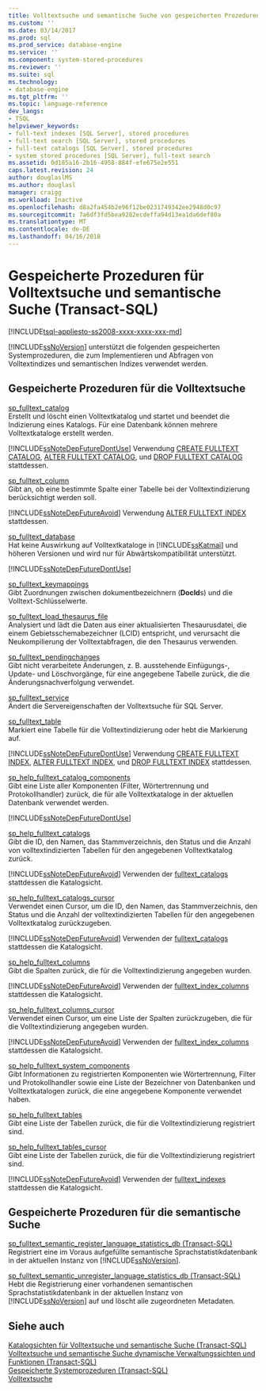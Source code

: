 ```yaml
---
title: Volltextsuche und semantische Suche von gespeicherten Prozeduren (Transact-SQL) | Microsoft Docs
ms.custom: ''
ms.date: 03/14/2017
ms.prod: sql
ms.prod_service: database-engine
ms.service: ''
ms.component: system-stored-procedures
ms.reviewer: ''
ms.suite: sql
ms.technology:
- database-engine
ms.tgt_pltfrm: ''
ms.topic: language-reference
dev_langs:
- TSQL
helpviewer_keywords:
- full-text indexes [SQL Server], stored procedures
- full-text search [SQL Server], stored procedures
- full-text catalogs [SQL Server], stored procedures
- system stored procedures [SQL Server], full-text search
ms.assetid: 0d185a16-2b16-4958-884f-efe675e2e551
caps.latest.revision: 24
author: douglaslMS
ms.author: douglasl
manager: craigg
ms.workload: Inactive
ms.openlocfilehash: d8a2fa454b2e96f12be0231749342ee2948d0c97
ms.sourcegitcommit: 7a6df3fd5bea9282ecdeffa94d13ea1da6def80a
ms.translationtype: MT
ms.contentlocale: de-DE
ms.lasthandoff: 04/16/2018
---
```

# <a name="full-text-search-and-semantic-search-stored-procedures-transact-sql"></a>Gespeicherte Prozeduren für Volltextsuche und semantische Suche (Transact-SQL)
[!INCLUDE[tsql-appliesto-ss2008-xxxx-xxxx-xxx-md](../../includes/tsql-appliesto-ss2008-xxxx-xxxx-xxx-md.md)]

  [!INCLUDE[ssNoVersion](../../includes/ssnoversion-md.md)] unterstützt die folgenden gespeicherten Systemprozeduren, die zum Implementieren und Abfragen von Volltextindizes und semantischen Indizes verwendet werden.  
  
## <a name="full-text-search-stored-procedures"></a>Gespeicherte Prozeduren für die Volltextsuche  
 [sp_fulltext_catalog](../../relational-databases/system-stored-procedures/sp-fulltext-catalog-transact-sql.md)  
 Erstellt und löscht einen Volltextkatalog und startet und beendet die Indizierung eines Katalogs. Für eine Datenbank können mehrere Volltextkataloge erstellt werden.  
  
 [!INCLUDE[ssNoteDepFutureDontUse](../../includes/ssnotedepfuturedontuse-md.md)] Verwendung [CREATE FULLTEXT CATALOG](../../t-sql/statements/create-fulltext-catalog-transact-sql.md), [ALTER FULLTEXT CATALOG](../../t-sql/statements/alter-fulltext-catalog-transact-sql.md), und [DROP FULLTEXT CATALOG](../../t-sql/statements/drop-fulltext-catalog-transact-sql.md) stattdessen.  
  
 [sp_fulltext_column](../../relational-databases/system-stored-procedures/sp-fulltext-column-transact-sql.md)  
 Gibt an, ob eine bestimmte Spalte einer Tabelle bei der Volltextindizierung berücksichtigt werden soll.  
  
 [!INCLUDE[ssNoteDepFutureAvoid](../../includes/ssnotedepfutureavoid-md.md)] Verwendung [ALTER FULLTEXT INDEX](../../t-sql/statements/alter-fulltext-index-transact-sql.md) stattdessen.  
  
 [sp_fulltext_database](../../relational-databases/system-stored-procedures/sp-fulltext-database-transact-sql.md)  
 Hat keine Auswirkung auf Volltextkataloge in [!INCLUDE[ssKatmai](../../includes/sskatmai-md.md)] und höheren Versionen und wird nur für Abwärtskompatibilität unterstützt.  
  
 [!INCLUDE[ssNoteDepFutureDontUse](../../includes/ssnotedepfuturedontuse-md.md)]  
  
 [sp_fulltext_keymappings](../../relational-databases/system-stored-procedures/sp-fulltext-keymappings-transact-sql.md)  
 Gibt Zuordnungen zwischen dokumentbezeichnern (**DocId**s) und die Volltext-Schlüsselwerte.  
  
 [sp_fulltext_load_thesaurus_file](../../relational-databases/system-stored-procedures/sp-fulltext-load-thesaurus-file-transact-sql.md)  
 Analysiert und lädt die Daten aus einer aktualisierten Thesaurusdatei, die einem Gebietsschemabezeichner (LCID) entspricht, und verursacht die Neukompilierung der Volltextabfragen, die den Thesaurus verwenden.  
  
 [sp_fulltext_pendingchanges](../../relational-databases/system-stored-procedures/sp-fulltext-pendingchanges-transact-sql.md)  
 Gibt nicht verarbeitete Änderungen, z. B. ausstehende Einfügungs-, Update- und Löschvorgänge, für eine angegebene Tabelle zurück, die die Änderungsnachverfolgung verwendet.  
  
 [sp_fulltext_service](../../relational-databases/system-stored-procedures/sp-fulltext-service-transact-sql.md)  
 Ändert die Servereigenschaften der Volltextsuche für SQL Server.  
  
 [sp_fulltext_table](../../relational-databases/system-stored-procedures/sp-fulltext-table-transact-sql.md)  
 Markiert eine Tabelle für die Volltextindizierung oder hebt die Markierung auf.  
  
 [!INCLUDE[ssNoteDepFutureDontUse](../../includes/ssnotedepfuturedontuse-md.md)] Verwendung [CREATE FULLTEXT INDEX](../../t-sql/statements/create-fulltext-index-transact-sql.md), [ALTER FULLTEXT INDEX](../../t-sql/statements/alter-fulltext-index-transact-sql.md), und [DROP FULLTEXT INDEX](../../t-sql/statements/drop-fulltext-index-transact-sql.md) stattdessen.  
  
 [sp_help_fulltext_catalog_components](../../relational-databases/system-stored-procedures/sp-help-fulltext-catalog-components-transact-sql.md)  
 Gibt eine Liste aller Komponenten (Filter, Wörtertrennung und Protokollhandler) zurück, die für alle Volltextkataloge in der aktuellen Datenbank verwendet werden.  
  
 [!INCLUDE[ssNoteDepFutureDontUse](../../includes/ssnotedepfuturedontuse-md.md)]  
  
 [sp_help_fulltext_catalogs](../../relational-databases/system-stored-procedures/sp-help-fulltext-catalogs-transact-sql.md)  
 Gibt die ID, den Namen, das Stammverzeichnis, den Status und die Anzahl von volltextindizierten Tabellen für den angegebenen Volltextkatalog zurück.  
  
 [!INCLUDE[ssNoteDepFutureAvoid](../../includes/ssnotedepfutureavoid-md.md)] Verwenden der [fulltext_catalogs](../../relational-databases/system-catalog-views/sys-fulltext-catalogs-transact-sql.md) stattdessen die Katalogsicht.  
  
 [sp_help_fulltext_catalogs_cursor](../../relational-databases/system-stored-procedures/sp-help-fulltext-catalogs-cursor-transact-sql.md)  
 Verwendet einen Cursor, um die ID, den Namen, das Stammverzeichnis, den Status und die Anzahl der volltextindizierten Tabellen für den angegebenen Volltextkatalog zurückzugeben.  
  
 [!INCLUDE[ssNoteDepFutureAvoid](../../includes/ssnotedepfutureavoid-md.md)] Verwenden der [fulltext_catalogs](../../relational-databases/system-catalog-views/sys-fulltext-catalogs-transact-sql.md) stattdessen die Katalogsicht.  
  
 [sp_help_fulltext_columns](../../relational-databases/system-stored-procedures/sp-help-fulltext-columns-transact-sql.md)  
 Gibt die Spalten zurück, die für die Volltextindizierung angegeben wurden.  
  
 [!INCLUDE[ssNoteDepFutureAvoid](../../includes/ssnotedepfutureavoid-md.md)] Verwenden der [fulltext_index_columns](../../relational-databases/system-catalog-views/sys-fulltext-index-columns-transact-sql.md) stattdessen die Katalogsicht.  
  
 [sp_help_fulltext_columns_cursor](../../relational-databases/system-stored-procedures/sp-help-fulltext-columns-cursor-transact-sql.md)  
 Verwendet einen Cursor, um eine Liste der Spalten zurückzugeben, die für die Volltextindizierung angegeben wurden.  
  
 [!INCLUDE[ssNoteDepFutureAvoid](../../includes/ssnotedepfutureavoid-md.md)] Verwenden der [fulltext_index_columns](../../relational-databases/system-catalog-views/sys-fulltext-index-columns-transact-sql.md) stattdessen die Katalogsicht.  
  
 [sp_help_fulltext_system_components](../../relational-databases/system-stored-procedures/sp-help-fulltext-system-components-transact-sql.md)  
 Gibt Informationen zu registrierten Komponenten wie Wörtertrennung, Filter und Protokollhandler sowie eine Liste der Bezeichner von Datenbanken und Volltextkatalogen zurück, die eine angegebene Komponente verwendet haben.  
  
 [sp_help_fulltext_tables](../../relational-databases/system-stored-procedures/sp-help-fulltext-tables-transact-sql.md)  
 Gibt eine Liste der Tabellen zurück, die für die Volltextindizierung registriert sind.  
  
 [sp_help_fulltext_tables_cursor](../../relational-databases/system-stored-procedures/sp-help-fulltext-tables-cursor-transact-sql.md)  
 Gibt eine Liste der Tabellen zurück, die für die Volltextindizierung registriert sind.  
  
 [!INCLUDE[ssNoteDepFutureAvoid](../../includes/ssnotedepfutureavoid-md.md)] Verwenden der [fulltext_indexes](../../relational-databases/system-catalog-views/sys-fulltext-indexes-transact-sql.md) stattdessen die Katalogsicht.  
  
## <a name="semantic-search-stored-procedures"></a>Gespeicherte Prozeduren für die semantische Suche  
 [sp_fulltext_semantic_register_language_statistics_db &#40;Transact-SQL&#41;](../../relational-databases/system-stored-procedures/sp-fulltext-semantic-register-language-statistics-db-transact-sql.md)  
 Registriert eine im Voraus aufgefüllte semantische Sprachstatistikdatenbank in der aktuellen Instanz von [!INCLUDE[ssNoVersion](../../includes/ssnoversion-md.md)].  
  
 [sp_fulltext_semantic_unregister_language_statistics_db &#40;Transact-SQL&#41;](../../relational-databases/system-stored-procedures/sp-fulltext-semantic-unregister-language-statistics-db-transact-sql.md)  
 Hebt die Registrierung einer vorhandenen semantischen Sprachstatistikdatenbank in der aktuellen Instanz von [!INCLUDE[ssNoVersion](../../includes/ssnoversion-md.md)] auf und löscht alle zugeordneten Metadaten.  
  
## <a name="see-also"></a>Siehe auch  
 [Katalogsichten für Volltextsuche und semantische Suche &#40;Transact-SQL&#41;](../../relational-databases/system-catalog-views/full-text-search-and-semantic-search-catalog-views-transact-sql.md)   
 [Volltextsuche und semantische Suche dynamische Verwaltungssichten und Funktionen &#40;Transact-SQL&#41;](../../relational-databases/system-dynamic-management-views/full-text-and-semantic-search-dynamic-management-views-functions.md)   
 [Gespeicherte Systemprozeduren &#40;Transact-SQL&#41;](../../relational-databases/system-stored-procedures/system-stored-procedures-transact-sql.md)   
 [Volltextsuche](../../relational-databases/search/full-text-search.md)  
  
  
